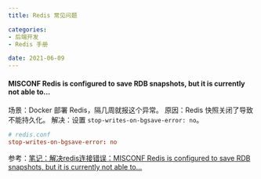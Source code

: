 ```yaml
---
title: Redis 常见问题

categories:
- 后端开发
- Redis 手册

date: 2021-06-09
---
```


#### MISCONF Redis is configured to save RDB snapshots, but it is currently not able to...
场景：Docker 部署 Redis，隔几周就报这个异常。
原因：Redis 快照关闭了导致不能持久化。
解决：设置 `stop-writes-on-bgsave-error: no`。

```conf
# redis.conf
stop-writes-on-bgsave-error: no
```

参考：[笔记：解决redis连接错误：MISCONF Redis is configured to save RDB snapshots, but it is currently not able to...](https://blog.csdn.net/qq_31766907/article/details/78715935)